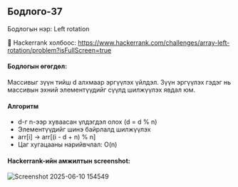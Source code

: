 ## Бодлого-37
Бодлогын нэр: Left rotation

🔗 Hackerrank холбоос: https://www.hackerrank.com/challenges/array-left-rotation/problem?isFullScreen=true

#### Бодлогын өгөгдөл:
Массивыг зүүн тийш d алхмаар эргүүлэх үйлдэл. Зүүн эргүүлэх гэдэг нь массивын эхний элементүүдийг сүүлд шилжүүлэх явдал юм.

#### Алгоритм
- d-г n-ээр хуваасан үлдэгдэл олох (d = d % n)
- Элементүүдийг шинэ байрлалд шилжүүлэх
- arr[i] → arr[(i - d + n) % n]
- Цаг хугацааны нарийвчлал: O(n)

#### Hackerrank-ийн амжилтын screenshot:
![Screenshot 2025-06-10 154549](https://github.com/user-attachments/assets/6cfbb93b-be74-424d-b1dc-8bc677f50d72)
